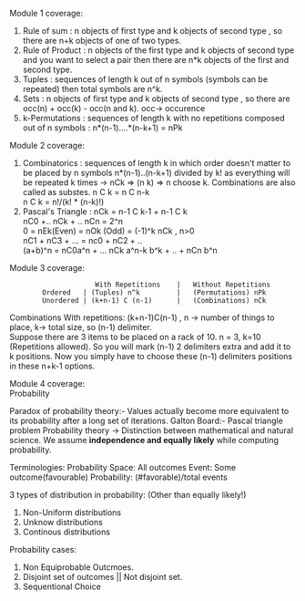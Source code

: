 Module 1 coverage:
1. Rule of sum : n objects of first type and k objects of second type , so there are n+k objects of one of two types.
2. Rule of Product : n objects of the first type and k objects of second type and you want to select a pair then there are n*k objects of the first and second type.
3. Tuples : sequences of length k out of n symbols (symbols can be repeated) then total symbols are n^k.
4. Sets : n objects of first type and k objects of second type , so there are occ(n) + occ(k) - occ(n and k). occ-> occurence
5. k-Permutations : sequences of length k with no repetitions composed out of n symbols : n*(n-1)....*(n-k+1) = nPk

Module 2 coverage: 
1. Combinatorics : sequences of length k in which order doesn't matter to be placed by n symbols n*(n-1)..(n-k+1) divided by k! as everything will be repeated k times -> nCk => (n k) => n choose k. Combinations are also called as substes.
n C k = n C n-k <br>
n C k = n!/(k! * (n-k)!)  <br>
2. Pascal's Triangle : nCk = n-1 C k-1 + n-1 C k  <br>
nC0 +.. nCk + .. nCn = 2^n   <br>
0  = nEk(Even) = nOk (Odd) = (-1)^k nCk  , n>0   <br>
nC1 + nC3 + ... = nc0 + nC2 + ..   <br>
(a+b)^n = nC0a^n + ... nCk a^n-k b^k + .. + nCn b^n <br>

Module 3 coverage: 

                         With Repetitions    |   Without Repetitions
            Ordered   | (Tuples) n^k         |   (Permutations) nPk
            Unordered | (k+n-1) C (n-1)      |   (Combinations) nCk

Combinations With repetitions: (k+n-1)C(n-1) , n -> number of things to place, k-> total size, so (n-1) delimiter. <br> Suppose there are 3 items to be placed on a rack of 10. n = 3, k=10 (Repetitions allowed). So you will mark (n-1) 2 delimiters extra and add it to k positions. Now you simply have to choose these (n-1) delimiters positions in these n+k-1 options. 

Module 4 coverage: 
<br> Probability

Paradox of probability theory:- Values actually become more equivalent to its probability after a long set of iterations. 
Galton Board:- Pascal triangle problem
Probability theory -> Distinction between mathematical and natural science. We assume <b>independence and equally likely</b> while computing probability.

Terminologies:
Probability Space: All outcomes
Event: Some outcome(favourable)
Probability: (#favorable)/total events

3 types of distribution in probability: (Other than equally likely!)
1. Non-Uniform distributions
2. Unknow distributions
3. Continous distributions

Probability cases:
1. Non Equiprobable Outcmoes. 
2. Disjoint set of outcomes || Not disjoint set.
3. Sequentional Choice
